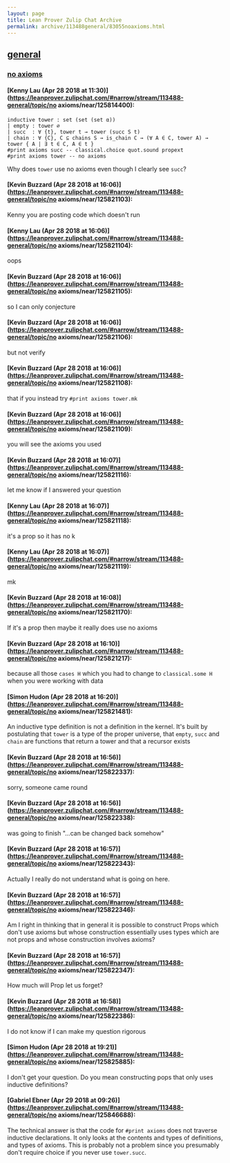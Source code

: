 ```yaml
---
layout: page
title: Lean Prover Zulip Chat Archive 
permalink: archive/113488general/83055noaxioms.html
---
```


## [general](index.html)
### [no axioms](83055noaxioms.html)

#### [Kenny Lau (Apr 28 2018 at 11:30)](https://leanprover.zulipchat.com/#narrow/stream/113488-general/topic/no axioms/near/125814400):
```lean
inductive tower : set (set (set α))
| empty : tower ∅
| succ  : ∀ {t}, tower t → tower (succ S t)
| chain : ∀ {C}, C ⊆ chains S → is_chain C → (∀ A ∈ C, tower A) → tower { A | ∃ t ∈ C, A ∈ t }
#print axioms succ -- classical.choice quot.sound propext
#print axioms tower -- no axioms
```
Why does `tower` use no axioms even though I clearly see `succ`?

#### [Kevin Buzzard (Apr 28 2018 at 16:06)](https://leanprover.zulipchat.com/#narrow/stream/113488-general/topic/no axioms/near/125821103):
Kenny you are posting code which doesn't run

#### [Kenny Lau (Apr 28 2018 at 16:06)](https://leanprover.zulipchat.com/#narrow/stream/113488-general/topic/no axioms/near/125821104):
oops

#### [Kevin Buzzard (Apr 28 2018 at 16:06)](https://leanprover.zulipchat.com/#narrow/stream/113488-general/topic/no axioms/near/125821105):
so I can only conjecture

#### [Kevin Buzzard (Apr 28 2018 at 16:06)](https://leanprover.zulipchat.com/#narrow/stream/113488-general/topic/no axioms/near/125821106):
but not verify

#### [Kevin Buzzard (Apr 28 2018 at 16:06)](https://leanprover.zulipchat.com/#narrow/stream/113488-general/topic/no axioms/near/125821108):
that if you instead try `#print axioms tower.mk`

#### [Kevin Buzzard (Apr 28 2018 at 16:06)](https://leanprover.zulipchat.com/#narrow/stream/113488-general/topic/no axioms/near/125821109):
you will see the axioms you used

#### [Kevin Buzzard (Apr 28 2018 at 16:07)](https://leanprover.zulipchat.com/#narrow/stream/113488-general/topic/no axioms/near/125821116):
let me know if I answered your question

#### [Kenny Lau (Apr 28 2018 at 16:07)](https://leanprover.zulipchat.com/#narrow/stream/113488-general/topic/no axioms/near/125821118):
it's a prop so it has no k

#### [Kenny Lau (Apr 28 2018 at 16:07)](https://leanprover.zulipchat.com/#narrow/stream/113488-general/topic/no axioms/near/125821119):
mk

#### [Kevin Buzzard (Apr 28 2018 at 16:08)](https://leanprover.zulipchat.com/#narrow/stream/113488-general/topic/no axioms/near/125821170):
If it's a prop then maybe it really does use no axioms

#### [Kevin Buzzard (Apr 28 2018 at 16:10)](https://leanprover.zulipchat.com/#narrow/stream/113488-general/topic/no axioms/near/125821217):
because all those `cases H` which you had to change to `classical.some H` when you were working with data

#### [Simon Hudon (Apr 28 2018 at 16:20)](https://leanprover.zulipchat.com/#narrow/stream/113488-general/topic/no axioms/near/125821481):
An inductive type definition is not a definition in the kernel. It's built by postulating that `tower` is a type of the proper universe, that `empty`, `succ` and `chain` are functions that return a tower and that a recursor exists

#### [Kevin Buzzard (Apr 28 2018 at 16:56)](https://leanprover.zulipchat.com/#narrow/stream/113488-general/topic/no axioms/near/125822337):
sorry, someone came round

#### [Kevin Buzzard (Apr 28 2018 at 16:56)](https://leanprover.zulipchat.com/#narrow/stream/113488-general/topic/no axioms/near/125822338):
was going to finish "...can be changed back somehow"

#### [Kevin Buzzard (Apr 28 2018 at 16:57)](https://leanprover.zulipchat.com/#narrow/stream/113488-general/topic/no axioms/near/125822343):
Actually I really do not understand what is going on here.

#### [Kevin Buzzard (Apr 28 2018 at 16:57)](https://leanprover.zulipchat.com/#narrow/stream/113488-general/topic/no axioms/near/125822346):
Am I right in thinking that in general it is possible to construct Props which don't use axioms but whose construction essentially uses types which are not props and whose construction involves axioms?

#### [Kevin Buzzard (Apr 28 2018 at 16:57)](https://leanprover.zulipchat.com/#narrow/stream/113488-general/topic/no axioms/near/125822347):
How much will Prop let us forget?

#### [Kevin Buzzard (Apr 28 2018 at 16:58)](https://leanprover.zulipchat.com/#narrow/stream/113488-general/topic/no axioms/near/125822386):
I do not know if I can make my question rigorous

#### [Simon Hudon (Apr 28 2018 at 19:21)](https://leanprover.zulipchat.com/#narrow/stream/113488-general/topic/no axioms/near/125825885):
I don't get your question. Do you mean constructing pops that only uses inductive definitions?

#### [Gabriel Ebner (Apr 29 2018 at 09:26)](https://leanprover.zulipchat.com/#narrow/stream/113488-general/topic/no axioms/near/125846688):
The technical answer is that the code for `#print axioms` does not traverse inductive declarations.  It only looks at the contents and types of definitions, and types of axioms.  This is probably not a problem since you presumably don't require choice if you never use `tower.succ`.


